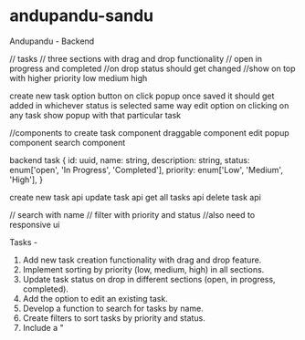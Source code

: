 # andupandu-sandu

Andupandu - Backend

// tasks
// three sections with drag and drop functionality
// open in progress and completed
//on drop status should get changed
//show on top with higher priority low medium high

create new task option button
on click popup
once saved it should get added in whichever status is selected
same way edit option
on clicking on any task show popup with that particular task

//components to create
task component
draggable component
edit popup component
search component

backend
task {
id: uuid,
name: string,
description: string,
status: enum['open', 'In Progress', 'Completed'],
priority: enum['Low', 'Medium', 'High'],
}

create new task api
update task api
get all tasks api
delete task api

// search with name
// filter with priority and status
//also need to responsive ui

Tasks -

1. Add new task creation functionality with drag and drop feature.
2. Implement sorting by priority (low, medium, high) in all sections.
3. Update task status on drop in different sections (open, in progress, completed).
4. Add the option to edit an existing task.
5. Develop a function to search for tasks by name.
6. Create filters to sort tasks by priority and status.
7. Include a "
